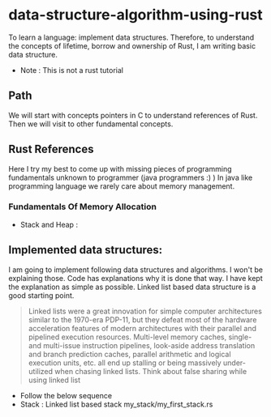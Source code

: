 # data-structure-algorithm-using-rust
To learn a language: implement data structures. Therefore, to understand the concepts of lifetime, borrow  and ownership of Rust, I am writing basic data structure. 
* Note : This is not a rust tutorial
## Path
We will start with concepts pointers in C to understand references of Rust. Then we will visit to other fundamental concepts.

## Rust References
Here I try my best to come up with missing pieces of programming fundamentals unknown to programmer (java programmers :) ) In java like programming language we rarely care about memory management. 

### Fundamentals Of Memory Allocation
* Stack and Heap :  



## Implemented data structures:
I am going to implement following data structures and algorithms. I won't be explaining those. Code has explanations why it is done that way. I have kept the explanation as simple as possible. Linked list based data structure is a good starting point.

> Linked lists were a great innovation for simple computer architectures similar to the 1970-era PDP-11, but they defeat most of the hardware acceleration features of modern architectures with their parallel and pipelined execution resources. Multi-level memory caches, single- and multi-issue instruction pipelines, look-aside address translation and branch prediction caches, parallel arithmetic and logical execution units, etc. all end up stalling or being massively under-utilized when chasing linked lists. Think about false sharing while using linked list

* Follow the below sequence
* Stack : Linked list based stack my_stack/my_first_stack.rs

